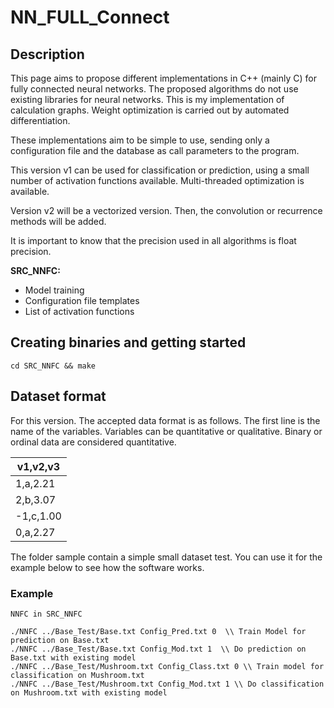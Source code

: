 # NN_FULL_Connect

## Description 

This page aims to propose different implementations in C++ (mainly C) for fully connected neural networks.
The proposed algorithms do not use existing libraries for neural networks. This is my implementation of calculation graphs. Weight optimization is carried out by automated differentiation.

These implementations aim to be simple to use, sending only a configuration file and the database as call parameters to the program.

This version v1 can be used for classification or prediction, using a small number of activation functions available.
Multi-threaded optimization is available.

Version v2 will be a vectorized version. Then, the convolution or recurrence methods will be added.

It is important to know that the precision used in all algorithms is float precision.



**SRC_NNFC:**
* Model training
* Configuration file templates 
* List of activation functions



## Creating binaries and getting started
```
cd SRC_NNFC && make
```

## Dataset format 

For this version. The accepted data format is as follows. The first line is the name of the variables. Variables can be quantitative or qualitative. Binary or ordinal data are considered quantitative.

|v1,v2,v3|
|------------|
|1,a,2.21|
|2,b,3.07|
|-1,c,1.00|
|0,a,2.27|


The folder sample contain a simple small dataset test. You can use it for the example below to see how the software works.


### Example
```
NNFC in SRC_NNFC

./NNFC ../Base_Test/Base.txt Config_Pred.txt 0  \\ Train Model for prediction on Base.txt
./NNFC ../Base_Test/Base.txt Config_Mod.txt 1  \\ Do prediction on Base.txt with existing model
./NNFC ../Base_Test/Mushroom.txt Config_Class.txt 0 \\ Train model for classification on Mushroom.txt
./NNFC ../Base_Test/Mushroom.txt Config_Mod.txt 1 \\ Do classification on Mushroom.txt with existing model
```




